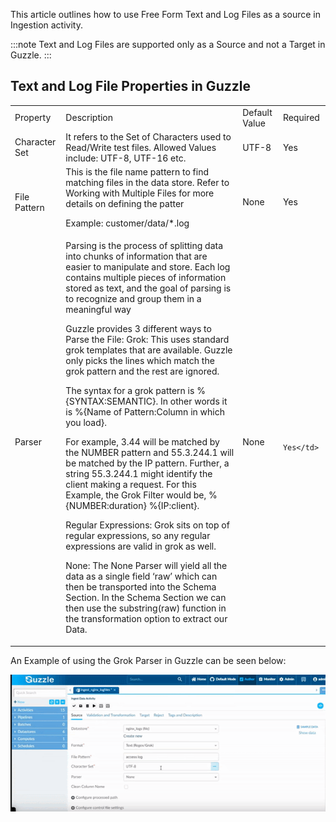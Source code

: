 This article outlines how to use Free Form Text and Log Files as a source in Ingestion activity. 

:::note
Text and Log Files are supported only as a Source and not a Target in Guzzle.
:::

## Text and Log File Properties in Guzzle

<table>
  <tr>
    <td>Property </td>
    <td>Description</td>
    <td>Default Value</td>
    <td>Required</td>
  </tr>
  <tr>
    <td>Character Set</td>
    <td>It refers to the Set of Characters used to Read/Write test files. Allowed Values include: UTF-8, UTF-16 etc.</td>
    <td>UTF-8</td>
    <td>
        Yes</td>
  </tr>
  <tr>
    <td>File Pattern</td>
    <td>This is the file name pattern to find matching files in the data store. Refer to Working with Multiple Files for more details on defining the patter

Example: 
customer/data/*.log
</td>
    <td>None</td>
    <td>Yes</td>
  </tr>
  <tr>
    <td>Parser</td>
    <td>Parsing is the process of splitting data into chunks of information that are easier to manipulate and store. Each log contains multiple pieces of information stored as text, and the goal of parsing is to recognize and group them in a meaningful way

Guzzle provides 3 different ways to Parse the File:
Grok:
This uses standard grok templates that are available.  Guzzle only picks the lines which match the grok pattern and the rest are ignored. 

The syntax for a grok pattern is %{SYNTAX:SEMANTIC}. In other words it is %{Name of Pattern:Column in which you load}.

For example, 3.44 will be matched by the NUMBER pattern and 55.3.244.1 will be matched by the IP pattern. Further, a string 55.3.244.1 might identify the client making a request. For this Example, the Grok Filter would be,
%{NUMBER:duration} %{IP:client}.
    
Regular Expressions:
Grok sits on top of regular expressions, so any regular expressions are valid in grok as well. 

None:
The None Parser will yield all the data as a single field ‘raw’  which can then be transported into the Schema Section. In the Schema Section we can then use the substring(raw) function in the transformation option to extract our Data.


</td>
    <td>None</td>
    <td>
        
        Yes</td>
  </tr>
</table>


An Example of using the Grok Parser in Guzzle can be seen below:

![image alt text](/img/docs/how-to-guides/ingest_data/textandlog.gif)

